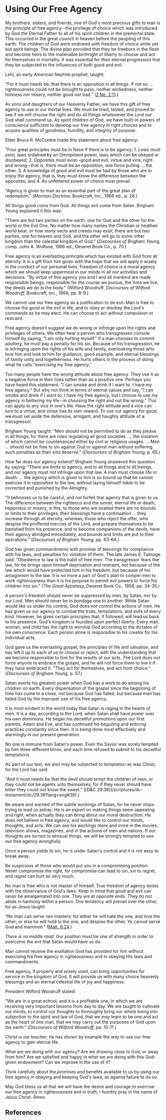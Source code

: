 # Using Our Free Agency

My brothers, sisters, and friends, one of God's most precious gifts to man is
the principle of free agency--the privilege of choice which was introduced by
God the Eternal Father to all of his spirit children in the premortal state.
This occurred in the great council in heaven before the peopling of this
earth. The children of God were endowed with freedom of choice while yet but
spirit beings. The divine plan provided that they be freeborn in the flesh and
become heirs to the inalienable birthright of liberty to choose and act for
themselves in mortality. It was essential for their eternal progression that
they be subjected to the influences of both good and evil.

Lehi, an early American Nephite prophet, taught:

"For it must needs be, that there is an opposition in all things. If not so ...
righteousness could not be brought to pass, neither wickedness, neither
holiness nor misery, neither good nor bad." ([2 Ne.
2:11](/scriptures/bofm/2-ne/2.11?lang=eng#10).)

As sons and daughters of our Heavenly Father, we have this gift of free agency
to use in our mortal lives. We must be tried, tested, and proved to see if we
will choose the right and do all things whatsoever the Lord our God shall
command us. As spirit children of God, we have built-in powers of conscience
sufficient to develop our free agency in right choices and to acquire
qualities of goodness, humility, and integrity of purpose.

Elder Bruce R. McConkie made this statement about free agency:

"Four great principles must be in force if there is to be agency: 1. _Laws
must exist,_ laws ordained by an Omnipotent power, laws which can be obeyed or
disobeyed; 2. Opposites must exist--good and evil, virtue and vice, right and
wrong--that is, there must be an opposition, one force pulling ... the other. 3.
A knowledge of good and evil must be had by those who are to enjoy the agency,
that is, they must know the difference between the opposites; and 4. An
unfettered power of choice must prevail.

"Agency is given to man as an essential part of the great plan of redemption."
(_Mormon Doctrine,_ Bookcraft, Inc., 1966 ed., p. 26.)

All things good come from God. All things evil come from Satan. Brigham Young
explained it this way:

"There are but two parties on the earth, one for God and the other for the
world or the Evil One. No matter how many names the Christian or heathen world
bear, or how many sects and creeds may exist, there are but two parties, one
for heaven and God, and the other will go to some other kingdom than the
celestial kingdom of God." (_Discourses of Brigham Young,_ comp. John A.
Widtsoe, 1966 ed., Deseret Book Co., p. 70.)

Free agency is an everlasting principle which has existed with God from all
eternity. It is a gift from him given with the hope that we will apply it
wisely in the conduct of our personal lives. Freedom of choice is a moral
agency which we should keep uppermost in our minds in all our activities and
decisions. "By virtue of this agency you and I and all mankind are made
responsible beings, responsible for the course we pursue, the lives we live,
the deeds we do in the body." (Wilford Woodruff, _Discourses of Wilford
Woodruff,_ Bookcraft, Inc., 1969, pp. 8-9.)

We cannot use our free agency as a justification to do evil. Man is free to
choose the good or the evil in life, and to obey or disobey the Lord's
commands as he may elect. He can choose to act without compulsion or
restraint.

Free agency doesn't suggest we do wrong or infringe upon the rights and
privileges of others. We often hear a person who transgresses console himself
by saying, "I am only hurting myself." If a man chooses to commit adultery, he
must pay a penalty for his sin. Because of his transgression, he is infringing
upon the rights of his wife and family, overlooking those who love him and
look to him for guidance, good example, and eternal blessings of family unity
and togetherness. He hurts others in the process of doing what he calls
"exercising my free agency."

Too many people have the wrong attitude about free agency. They use it as a
negative force in their lives rather than as a positive one. Perhaps you have
heard this statement: "I can smoke and drink if I want to. I have my free
agency." But why not think in terms of eternal values and say, "I can smoke
and drink if I want to. I have my free agency, but I choose to use my agency
in bettering my life--in choosing the right and not the wrong." This can apply
to any vice in one's life. Have the right attitude and a vice can turn to a
virtue, and virtue has its own reward. To use our agency for good, we must set
aside the defensive, arrogant, and haughty attitude of a transgressor.

Brigham Young taught: "Men should not be permitted to do as they please in all
things; for there are rules regulating all good societies ..., the violation of
which cannot be countenanced either by civil or religious usages. ... Men ...
should not be free to sin against God or against man without suffering such
penalties as their sins deserve." (_Discourses of Brigham Young,_ p. 65.)

How far does our agency extend? Brigham Young answered this question by
saying: "There are limits to agency, and to all things and to all beings, and
our agency must not infringe upon that law. A man must choose life or death. ...
the agency which is given to him is so bound up that he cannot exercise it in
opposition to the law, without laying himself liable to be corrected and
punished by the Almighty.

"It behooves us to be careful, and not forfeit that agency that is given to
us. The difference between the righteous and the sinner, eternal life or
death, happiness or misery, is this, to those who are exalted there are no
bounds or limits to their privileges, their blessings have a continuation ...
they increase through all eternity; whereas, those who reject the offer, who
despise the proffered mercies of the Lord, and prepare themselves to be
banished from his presence, and to become companions of the devils, have their
agency abridged immediately, and bounds and limits are put to their
operations." (_Discourses of Brigham Young,_ pp. 63-64.)

God has given commandments with promise of blessings for compliance with his
laws, and penalties for violation of them. The late James E. Talmage said:
"Obedience to law is the habit of free men. The transgressor fears the law,
for he brings upon himself deprivation and restraint, not because of the law
which would have protected him in his freedom, but because of his antagonism
to the law. It is no more a part of God's plan to compel men to work
righteousness than it is his purpose to permit evil powers to force his
children into sin." (_The Great Apostasy,_ Deseret Book Co., 1958, pp. 34-35.)

A person's freedom should never be suppressed by men, by Satan, nor by our
Lord. Men should never be in bondage one to another. While Satan would like us
under his control, God does not control the actions of men. He has given us
our agency to combat the trials, temptations, and evils of every kind.
However, he gives certain principles that, if followed, will lead us back to
his presence. God's kingdom is founded upon perfect liberty. Every man, woman,
and child has the right to worship God according to the dictates of his own
conscience. Each person alone is responsible to his creator for his individual
acts.

God gave us the everlasting gospel, the principles of life and salvation, and
has left it up to each of us to choose or reject, with the understanding that
we become responsible to him for the results of our acts. The Lord does not
force anyone to embrace the gospel, and he will not force them to live it if
they have embraced it. "They act for themselves, and act from choice."
(_Discourses of Brigham Young,_ p. 57.)

Satan exerts his greatest power when God has a work to do among his children
on earth. Every dispensation of the gospel since the beginning of time has
come to a close, not because God has failed, but because man has failed God by
the improper use of his free agency.

It is most evident in the world today that Satan is raging in the hearts of
men. It is a day, according to the Lord, when Satan shall have power over his
own dominions. He began his deceitful promotions upon our first parents, Adam
and Eve, and has continued his beguiling and enticing practices constantly
since then. It is being done most effectively and alarmingly in our present
generation.

No one is immune from Satan's power. Even the Savior was sorely tempted by him
three different times, and each time refused to submit to his deceitful
temptations.

As part of our test, we also may be subjected to temptation as was Christ, for
the Lord has said:

"And it must needs be that the devil should tempt the children of men, or they
could not be agents unto themselves; for if they never should have bitter they
could not know the sweet." ([D&amp;C 29:39](/scriptures/dc-
testament/dc/29.39?lang=eng#38).)

Be aware and warned of the subtle workings of Satan, for he never stops trying
to lead us astray. He is an expert on making things seem appealing and right,
when actually they can bring about our moral destruction. He does not believe
in free agency, and would like to control our minds, thoughts, and acts. We
can see his workings more and more in the movies, television shows, magazines,
and in the actions of men and nations. If our thoughts are turned to sensual
things, we will be strongly tempted to use our free agency wrongfully.

Once a person yields to sin, he is under Satan's control and it is not easy to
break away.

Be suspicious of those who would put you in a compromising position. Never
compromise the right, for compromise can lead to sin, sin to regret, and
regret can hurt so very much.

No man is free who is not master of himself. True freedom of agency exists
with the observance of God's laws. Keep in mind that good and evil can _never_
be amalgamated into one. They are at opposite ends. They do not abide in
harmony within a person. One tendency will prevail over the other, for as
Jesus taught:

"No man can serve two masters: for either he will hate the one, and love the
other; or else he will hold to the one, and despise the other. Ye cannot serve
God and mammon." ([Matt. 6:24](/scriptures/nt/matt/6.24?lang=eng#23).)

_There is no middle road._ Our position must be one of strength in order to
overcome the evil that Satan would have us do.

Man cannot receive the exaltation God has provided for him without exercising
his free agency in righteousness and in obeying His laws and commandments.

Free agency, if properly and wisely used, can bring opportunities for service
in the kingdom of God. It will provide us with many choice heavenly blessings
and an eternal celestial life of joy and happiness.

President Wilford Woodruff stated:

"We are in a great school; and it is a profitable one, in which we are
receiving very important lessons from day to day. We are taught to cultivate
our minds, to control our thoughts to thoroughly bring our whole being into
subjection to the spirit and law of God, that we may learn to be one and act
as the heart of one man, that we may carry out the purposes of God upon the
earth." (_Discourses of Wilford Woodruff,_ pp. 10-11.)

Christ is our teacher; he has shown by example the way to use our free agency
to gain eternal life.

What are we doing with our agency? Are we drawing close to God, or away from
him? Are we satisfied and happy in what we are doing with this God-given
endowment? Can we improve in the use of it?

Think carefully about the promises and benefits available to us by using our
free agency in obeying and keeping God's laws, as against failure to do so.

May God bless us all that we will have the desire and courage to exercise our
free agency in righteousness and in truth, I humbly pray in the name of Jesus
Christ. Amen.

## References

